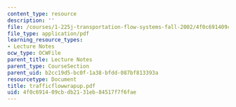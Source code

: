 ```yaml
---
content_type: resource
description: ''
file: /courses/1-225j-transportation-flow-systems-fall-2002/4f0c691409cbdb2131eb84517f7f6fae_trafficflowwrapup.pdf
file_type: application/pdf
learning_resource_types:
- Lecture Notes
ocw_type: OCWFile
parent_title: Lecture Notes
parent_type: CourseSection
parent_uid: b2cc19d5-bc0f-1a38-bfdd-087bf813393a
resourcetype: Document
title: trafficflowwrapup.pdf
uid: 4f0c6914-09cb-db21-31eb-84517f7f6fae
---
```

